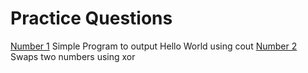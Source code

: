 # Practice Questions
[Number 1](hello.cpp) Simple Program to output Hello World using cout
[Number 2](swap.cpp) Swaps two numbers using xor